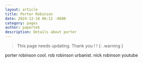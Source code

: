 ```yaml
---
layout: article
title: Porter Robinson
date: 2024-12-18 06:12 -0600
category: pages
author: papertek
description: Details about porter
---
```


> This page needs updating. Thank you ! !
{: .warning }

porter robinson cool. rob robinson urbanist. nick robinson youtube

